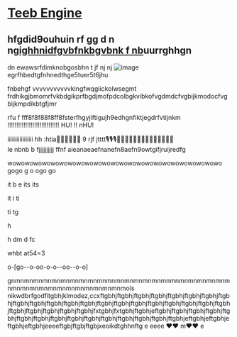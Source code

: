 # [Teeb Engine](https://github.com/Yoshubs/FunkinForever)
hfgdid9ouhuin rf gg d n n[gighhnidfgvbfnkbgvbnk f nb](https://www.newgrounds.com/portal/view/770371)uurrghhgn
----------------------------------------------

dn  ewawsrfdimknobgosbhn t jf nj nj ![image](https://cdn.discordapp.com/attachments/728805774515503145/902444699091087360/iconog.jpg)
egrfhbedtgfnhnedthge5tuer5t6jhu

fnbehgf vvvvvvvvvvvkingfwqgiickolwsegmt frdhikgjbmomrfvkbdgikprfbgdjmofpdcolbgkvibkofvgdmdcfvgbijkmodocfvgbijkmpdikbtgfjmr


 rfu f   fff8f8f88f8ff8fsterfhgyjiftigujh9edhgnfiktjegdrfvtijnkm !!!!!!!!!!!!!!!!!!!!!!!!!!!!! HU!
 !!
 nHU!

 iiiiiiiiiiiiiiiii hh  :htia🗿🗿🗿🗿🗿🗿  9 rjf          jtttt🎙🎙🎙🎤🎤🐭🐭🔬🔬🔬🔬🔬🦠🦠🐭🎤🎤 \
 le nbnb b  fjjjjjjjjjj
 ffnf
 aieanaeaefnanefn8aefn9owtgifjruijredfg


 wowowowowowowowowowowowowowowowowowowowowowowowowo  gogo g o
 ogo
 go


 it b e
 its
 its

 it
 i
 ti


 ti
 tg

 h



















 h
 dm  d fc

 whbt at54=3


 o-\[go--o-oo-o-o--oo--o-o]

 gnmnmnmnmnmnmnmnmnmnmnmnmnmnmnmnmnmnmnmnmnmnmnmnmnmnmnmnmnmnmnmnmnmnmnmnmnmols nikwdbrfgodfitgbhjklmodez,ccxftgbhjftgbhjftgbhjftgbhjftgbhjftgbhjftgbhjftgbhjftgbhjftgbhjftgbhjftgbhjftgbhjftgbhjftgbhjftgbhjftgbhjftgbhjftgbhjftgbhjftgbhjftgbhjftgbhjftgbhjftgbhjftgbhjfxtgbhjfxtgbhjftgbhjeftgbhjftgbhjftgbhjftgbhjftgbhjftgbhjftgbhjftgbhjftgbhjftgbhjftgbhjftgbhjftgbhjftgbhjftgbhjeftgbhjeftgbhjeftgbhjeftgbhjeeeeftgbjftgbjftgbjxeoikdtghhnftg e  eeee ❤❤
  m❤❤  e
